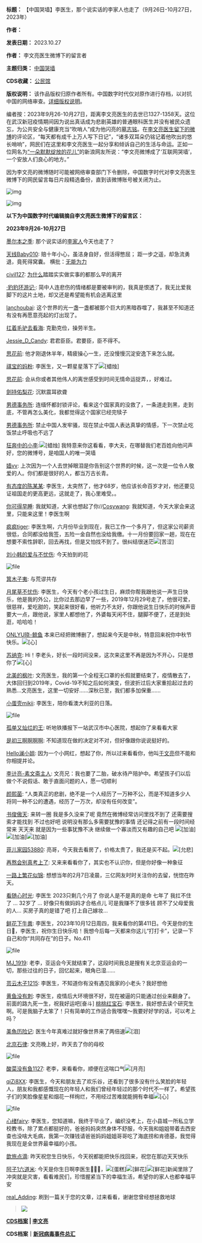 

**标题：** 【中国哭墙】李医生，那个说实话的李家人也走了（9月26日-10月27日，2023年）  

**作者：**   

**发表日期：** 2023.10.27  

**作者：** 李文亮医生微博下的留言者  

**主题归类：** [中国哭墙](https://chinadigitaltimes.net/chinese/tag/%E4%B8%AD%E5%9B%BD%E5%93%AD%E5%A2%99)  

**CDS收藏：** [公民馆](https://chinadigitaltimes.net/space/%E5%85%AC%E6%B0%91%E9%A6%86)  

**版权说明：** 该作品版权归原作者所有。中国数字时代仅对原作进行存档，以对抗中国的网络审查。[详细版权说明](https://chinadigitaltimes.net/chinese/copyright)。


编者按：2023年9月26-10月27日，距离李文亮医生的去世已1327-1358天。这位在武汉新冠疫情期间因为说出真话成为悲剧英雄的普通眼科医生并没有被民众遗忘，为公共安全与健康充当“吹哨人”成为他闪亮的[墓志铭](https://chinadigitaltimes.net/chinese/2020/02/【cdtv】纪念李文亮医生/)。在[李文亮医生留下的微博](https://www.weibo.com/u/1139098205?is_hot=1)的评论区，“每天都有成千上万人写下日记”，“诸多双耳朵仍铭记着他吹出的悠长哨响”，网民们在这里和李文亮医生一起分享和倾诉自己的生活与命运。正如一位网名为[“一朵默默绽放的花儿”](https://www.weibo.com/7166676416/Iy8CZageM?from=page_1005057166676416_profile&wvr=6&mod=weibotime&type=comment)的新浪网友所说：“李文亮微博成了‘互联网哭墙’，一个安放人们良心的地方。”


因为李文亮的微博随时可能被网络审查部门下令删除，中国数字时代对李文亮医生微博下的网民留言每日片段精选备份，直到该微博账号被关闭为止。


![img](https://chinadigitaltimes.net/chinese/files/2020/03/Screenshot-2020-03-13-10.48.21.png)  

![img](https://chinadigitaltimes.net/chinese/files/2020/03/Screenshot-2020-03-15-11.01.33.png)


**以下为中国数字时代编辑摘自李文亮医生微博下的留言区：** 


**2023年9月26-10月27日** 


[墨尔本之季](https://weibo.com/u/1774118202): 那个说实话的[李家人](https://chinadigitaltimes.net/chinese/678098.html "李家人")今天也走了？


[天线Baby010](https://weibo.com/u/7792914319): 赔十年小心，虽洁身自好，但活得憋屈； 距一步之遥，却急流勇退，竟死得窝囊。 横批：[无能为力](https://chinadigitaltimes.net/chinese/701482.html "无能为力")


[civil127](https://weibo.com/u/2665504112): [为什么](https://chinadigitaltimes.net/chinese/701491.html "为什么")踏踏实实做实事的都那么早的离开


[·豹豹环游记·](https://weibo.com/u/5640154210): 简中人连悲伤的情绪都是要被审判的，我真是恨透了，我无比爱我脚下的这片土地，却又还是希望能有机会逃离这里


[lanchoubai](https://weibo.com/u/1820215911): 这个世界的光一盏一盏都被那个巨大的黑暗吞噬了，我甚至不知道还有没有再愿意亮起的灯出现了。


[扛着毛驴去看海](https://weibo.com/u/3265430372): 克勤克俭，操劳半生。


[Jessie\_D\_Candy](https://weibo.com/u/3082708537): 君君臣臣。君要臣，臣不得不。


[思花前](https://weibo.com/u/7227478335): 他才刚退休半年，精疲操心一生，还没慢慢沉淀安逸下来怎么就。


[祺宝的妈粉](https://weibo.com/u/3893735955): 李医生，又一颗星星落下了![[蜡烛]](https://chinadigitaltimes.net/chinese/files/2023/10/post-700795-653b706932720.png)


[思花前](https://weibo.com/u/7227478335): 会从你或者其他伟人的离世感受到时间无情命运捉弄，，好难过。


[劍持佑梨花](https://weibo.com/u/7869997745): 沉默震耳欲聋


[男德事务所](https://weibo.com/u/7799628817): 连缅怀都封锁评论，看来这个国家真的没救了，一条道走到黑，走到底，不管再怎么美化，我都觉得这个国家已经完犊子


[男德事务所](https://weibo.com/u/7799628817): 禁止中国人发牢骚，现在禁止中国人表达真挚的情感，下一次禁止吃饭禁止呼吸也不远了


[狂奔中的小李](https://weibo.com/u/2479952823):![[蜡烛]](https://chinadigitaltimes.net/chinese/files/2023/10/post-700795-653b706932720.png) 我特意来你这看看，李大夫，在哪替我们老百姓向他问声好，您的微博号，是咱国人的唯一哭墙


[嫱vv](https://weibo.com/u/5700858952): 上次因为一个人去世掉眼泪是你告别这个世界的时候，这一次是一位令人敬爱的人。你们都是很好的人，都当万古长青。


[有态度的陈某某](https://weibo.com/u/1836753710): 李医生，太突然了，他才68岁，他应该长命百岁才对，他还要见证祖国走的更高更远，这就走了，我心里难受。。


[你可得早睡](https://weibo.com/u/6567327765): 我就知道，大家也想起了你//[Cosywang](https://weibo.com/u/1162533192): 我就知道，今天大家会来这里，只能来这里！李医生啊


[疯疯tiger](https://weibo.com/u/6275289598): 李医生啊，六月份毕业到现在，我已工作一个多月了，但这家公司薪资很低，合同都没给我签，五险一金自然也没给我缴。十一月份要回家一趟，现在在想要不索性辞职，回去再找，但是又怕找不到了。很纠结很迷茫![[苦涩]](https://chinadigitaltimes.net/chinese/files/2023/10/post-700795-651ecbf23eef2.png)


[刘小韩的爱与不忧伤](https://weibo.com/u/3947836532): 今天拍到的花  

![file](https://chinadigitaltimes.net/chinese/files/2023/10/image-1696517468480.png)


[箕木子夷](https://weibo.com/u/3189583834): 与荒谬共存


[月尾草不忧伤](https://weibo.com/u/7004134495): 李医生，今天有个老小孩过生日，麻烦你帮我跟他说一声生日快乐，他是我的外公，比你过去那边早了一些，2019年12月29号走了，他很可爱，很慈祥，爱吃甜的，笑起来很好看，他听力不太好，你跟他说生日快乐的时候声音要大一点，跟他说，家里人都想他了，外婆每天闲不住，腿脚不便了，还是到处逛，哈哈哈！


[ONLYU晓-鲸鱼](https://weibo.com/u/3970762180) 本来已经把微博删了，想起来今天是中秋，特意回来祝你中秋节快乐。![[心]](https://chinadigitaltimes.net/chinese/files/2023/10/post-700795-653b7069b8f75.png)


[苏纳克](https://weibo.com/u/1874772127): Hi！李老头，好长一段时间没来，这次来这里不再是因为不开心，只是想你了![[心]](https://chinadigitaltimes.net/chinese/files/2023/10/post-700795-653b7069b8f75.png)


[北美的枫叶](https://weibo.com/u/1280807291): 文亮医生，我的第一个全程无口罩的长假就要结束了，疫情散去了，大体回归到2019年，Covid-19不知之后如何演变，但波折过后大家重拾起过去的熟悉…文亮医生，这里一切安好……深秋已至，我们都多加保重……


[小蛋壳mikii](https://weibo.com/u/1735222715): 李医生，陪你看澳大利亚的日落。  

![file](https://chinadigitaltimes.net/chinese/files/2023/10/image-1696616489480.png)


[孤单又灿烂的王](https://weibo.com/u/7528732026): 听地铁播报下一站武汉市中心医院，想起你了来看看大家


[是初三啊啊啊啊](https://weibo.com/u/2997990985): 不知道现在做的决定对不对，但好像跟你说说挺好的。


[Hello澜小姐](https://weibo.com/u/5640330573): 因为一个小网红，想起了你，所以过来看看你，他叫[于文亮](https://baike.baidu.com/item/于文亮/63578933?noadapt=1 "于文亮")但不能和你相提并论。


[李计亮-素文斋主人](https://weibo.com/u/5058705111): 文亮兄：我也要了二胎，破水待产陪护中。希望孩子们以后做个不说假话、敢于直面问题的人，愿一切顺利


[颜熙菌](https://weibo.com/u/5312292831): “人类真正的悲剧，绝不是一个人经历了一万种不公，而是不知道多少人将同一种不公的遭遇，经历了一万次，却没有任何改变”。


[书俊傲天](https://weibo.com/u/3218422174): 来转一圈 我是多久没来了呢 竟然在微博经常访问里找不到了 还需要搜索才能找到 不过也好吧 说明没有那么多需要犹豫的事情 还记得之前有一段时间经常来 天天来 就是因为一些事犹豫不决 继续做一个寡淡而又有趣的自己吧 ![[加油]](https://chinadigitaltimes.net/chinese/files/2023/10/post-700795-653b706a0fe09.png)![[加油]](https://chinadigitaltimes.net/chinese/files/2023/10/post-700795-653b706a0fe09.png)![[加油]](https://chinadigitaltimes.net/chinese/files/2023/10/post-700795-653b706a0fe09.png)


[菲儿家园53880](https://weibo.com/u/7657145450): 亮哥，今天我去看房了，价格太贵了，我还是买不起。![[允悲]](https://chinadigitaltimes.net/chinese/files/2023/10/post-700795-653b706a98114.png)


[再熬会别真考上了](https://weibo.com/u/7055381818): 又来来看看你了，其实也不认识你，但是你好像一种象征


[一路上繁花似锦](https://weibo.com/u/5887591023): 想想当年的2月7日凌晨，三亿网友时时关注你的去留，恍惚在昨天。


[看随心时光](https://weibo.com/u/2720736991): 李医生 2023只剩几个月了 你说人是不是真的是命 七年了 我扛不住了 … 32岁了 … 好像只有做妈妈才合格点儿 可是我赚不了很多钱 顾不了父母爱我的人… 买房子真的是错了吧 打上自己嫁妆…


[鲜花下牛粪](https://weibo.com/u/7687406725): 李医生，2023年10月12日周四，我来看你的第411日。今天是你的生日🎂，李医生，祝你生日快乐哈！我想今后每一天都来你这儿“打打卡”，记录一下自己和你“共同存在”的日子。No.411  

![file](https://chinadigitaltimes.net/chinese/files/2023/10/image-1697391605288.png)


[MJ\_1919](https://weibo.com/u/5052632880): 老李，亚运会今天就结束了，这段时间我总是搜有关北京亚运会的一切，那些过往的日子，回忆起来，眼角已湿……


[芸云木子1215](https://weibo.com/u/6775001481): 李医生，不知道你有没有遇见我家的小老头？我好想他


[黄鱼没有刺](https://weibo.com/u/7502253941): 李医生，疫情后大环境很不好，现在被逼的只能通过创业来翻身了。前面的路九死一生，祝我好运吧[奋斗]
[桃桃红宝石](https://weibo.com/u/7503661106): 李医生，我好想去读个研究生啊。可是我脑子太笨了！只有简单的工作适合我嘿嘿～我要好好学的话，可以考上吗？


[美魚历险记](https://weibo.com/u/5182865345): 医生今年真难过就好像世界来了两倍速![[泪]](https://chinadigitaltimes.net/chinese/files/2023/10/post-700795-653b706ac1e2b.png)


[北京石律](https://weibo.com/u/1306532024): 文亮晚上好，昨天去了你的母校  

![file](https://chinadigitaltimes.net/chinese/files/2023/10/image-1697391560324.png)


[酸菜没有鱼1127](https://weibo.com/u/2477213615): 老李，来看看你，顺便在这喘口气![[月亮]](https://chinadigitaltimes.net/chinese/files/2023/10/post-700795-653b706ae842b.png)


[qiZi8XX](https://weibo.com/u/1157558323): 李医生，今天和朋友去了欢乐谷，还看到了很多没有什么笑脸的年轻人，朋友和我都感慨现在的年轻人和我们曾经年轻过的那个时代不一样了。希望孩子们的笑脸像星星和烟花一样绚烂，不用经过苦难就能拥有幸福![[心]](https://chinadigitaltimes.net/chinese/files/2023/10/post-700795-653b7069b8f75.png)  

![file](https://chinadigitaltimes.net/chinese/files/2023/10/image-1697390723899.png)


[心绪fairy](https://weibo.com/u/5856374396): 李医生，您知道嘛，我终于毕业了，编织没考上，在小县城一所私立学校教书，除了累点都挺好的，爸爸妈妈突然身体不舒服，今天我和姐姐带着去西安查也没啥大毛病，我第一次赚钱请爸爸妈妈姐姐哥哥吃了海底捞和肯德基，我觉得我现在是全世界最幸福的小孩。


[歆旅点滴](https://weibo.com/u/3261270225): 昨天祝您生日快乐，今天祝都能把快乐找回来，祝您在那边天天快乐


[阿子1六道米](https://weibo.com/u/1470779684): 今天是你生日啊李医生🧑🏻‍⚕️，![[蛋糕]](https://chinadigitaltimes.net/chinese/files/2023/10/post-700795-653b706b41b76.png)![[鲜花]](https://chinadigitaltimes.net/chinese/files/2023/10/post-700795-653b706b68726.png)![[鲜花]](https://chinadigitaltimes.net/chinese/files/2023/10/post-700795-653b706b68726.png)新闻里除了冲突就是灾害，看看难民们，珍惜握紧当下的幸福生活，希望你的家人也都幸福平安


[real\_Adding](https://weibo.com/u/1247397743): 刷到一篇关于您的文章，过来看看，谢谢您曾经想拯救地球



> 
> ![](https://chinadigitaltimes.net/chinese/files/2020/03/37-150x150.jpg)
> 
> 


**[CDS档案](https://chinadigitaltimes.net/chinese/tag/cds%e6%a1%a3%e6%a1%88/ "Posts tagged with CDS档案") | [李文亮](https://chinadigitaltimes.net/space/%E6%9D%8E%E6%96%87%E4%BA%AE)** 


**CDS档案｜[新冠病毒事件总汇](https://chinadigitaltimes.net/space/%E6%96%B0%E5%86%A0%E7%97%85%E6%AF%92%E4%BA%8B%E4%BB%B6%E6%80%BB%E6%B1%87)** 




